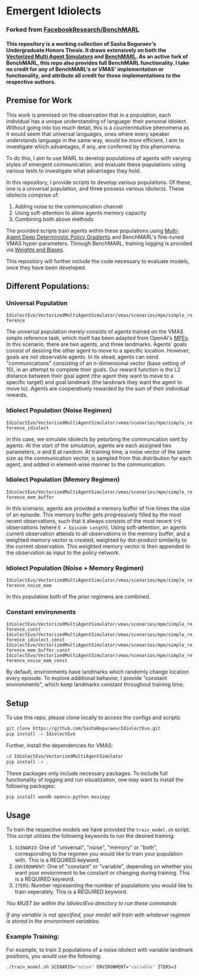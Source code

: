 # Emergent Idiolects 
### Forked from [FacebookResearch/BenchMARL](https://github.com/facebookresearch/BenchMARL)

#### This repository is a working collection of Sasha Boguraev's Undergraduate Honors Thesis. It draws extensively on both the [Vectorized Multi Agent Simulators](https://github.com/proroklab/VectorizedMultiAgentSimulator) and [BenchMARL](https://github.com/facebookresearch/BenchMARL). As an active fork of BenchMARL, this repo also provides full BenchMARL functionality. I take no credit for any of BenchMARL's or VMAS' implementation or functionality, and attribute all credit for those implementations to the respective authors.


## Premise for Work

This work is premised on the observation that in a population, each individual has a unique understanding of language: their personal idiolect. Without going into too much detail, this is a counterintuitive phenomena as it would seem that universal languages, ones where every speaker understands language in the same way, would be more efficient. I aim to investigate which advantages, if any, are conferred by this phenomena.

To do this, I aim to use MARL to develop populations of agents with varying styles of emergent communication, and evaluate these populations using various tests to investigate what advantages they hold.

In this repository, I provide scripts to develop various populaitons. Of these, one is a universal population, and three possess various idiolects. These idiolects comprise of:
1. Adding noise to the communication channel 
2. Using soft-attention to allow agents memory capacity
3. Combining both above methods

The provided scripts train agents within these populations using [Multi-Agent Deep Deterministic Policy Gradients](https://arxiv.org/abs/1706.02275) and BenchMARL's fine-tuned VMAS hyper-parameters. Through BenchMARL, training logging is provided via [Weights and Biases](https://wandb.ai/site). 

This repository will further include the code necessary to evaluate models, once they have been developed.

## Different Populations:

### Universal Population

`IdiolectEvo/VectorizedMultiAgentSimulator/vmas/scenarios/mpe/simple_reference`

The universal population merely consists of agents trained on the VMAS simple reference task, which itself has been adapted from OpenAI's [MPEs](https://github.com/openai/multiagent-particle-envs). In this scenario, there are two agents, and three landmarks. Agents' goals consist of desiring the other agent to move to a specific location. However, goals are not observable agents. In its stead, agents can send "communications" consisting of an n-dimensional vector (base setting of 10), in an attempt to complete their goals. Our reward function is the L2 distance between their goal agent (the agent they want to move to a specific target) and goal landmark (the landmark they want the agent to move to). Agents are cooperatively rewarded by the sum of their individual rewards.

### Idiolect Population (Noise Regimen)

`IdiolectEvo/VectorizedMultiAgentSimulator/vmas/scenarios/mpe/simple_reference_idiolect`

In this case, we simulate idiolects by peturbing the communcation sent by agents. At the start of the simulation, agents are each assigned two parameters, &alpha; and &beta; at random. At training time, a noise vector of the same size as the communication vector, is sampled from this distribution for each agent, and added in element-wise manner to the communication.

### Idiolect Population (Memory Regimen)

`IdiolectEvo/VectorizedMultiAgentSimulator/vmas/scenarios/mpe/simple_reference_mem_buffer`

In this scenario, agents are provided a memory buffer of five times the size of an episode. This memory buffer gets progressively filled by the most recent observations, such that it always consists of the most recent `5*E` observations (where `E = Episode Length`). Using soft-attention, an agents current observation attends to all observations in the memory buffer, and a weighted memory vector is created, weighted by dot-product similarity to the current observation. This weighted memory vector is then appended to the observation as input to the policy network.

### Idiolect Population (Noise + Memory Regimen)

`IdiolectEvo/VectorizedMultiAgentSimulator/vmas/scenarios/mpe/simple_reference_noise_mem`

In this population both of the prior regimens are combined.

### Constant environments

`IdiolectEvo/VectorizedMultiAgentSimulator/vmas/scenarios/mpe/simple_reference_const`
`IdiolectEvo/VectorizedMultiAgentSimulator/vmas/scenarios/mpe/simple_reference_idiolect_const`
`IdiolectEvo/VectorizedMultiAgentSimulator/vmas/scenarios/mpe/simple_reference_mem_buffer_const`
`IdiolectEvo/VectorizedMultiAgentSimulator/vmas/scenarios/mpe/simple_reference_noise_mem_const`

By default, environments have landmarks which randomly change location every episode. To explore additional behavior, I provide "constant environments", which keep landmarks constant throughout training time.


## Setup

To use this repo, please clone locally to access the configs and scripts:
```bash
git clone https://github.com/SashaBoguraev/IdiolectEvo.git
pip install -e IdiolectEvo
```
Further, install the dependencies for VMAS:
```bash
cd IdiolectEvo/VectorizedMultiAgentSimulator
pip install -e .
```
These packages only include necessary packages. To include full functionality of logging and run visualization, one may want to install the following packages:
```bash
pip install wandb opencv-python moviepy
```

## Usage

To train the respective models we have provided the `train_model.sh` script. This script utilizes the following keywords to run the desired training:
1. `SCENARIO`: One of "universal", "noise", "memory" or "both", corresponding to the regimen you would like to train your population with. This is a REQUIRED keyword.
2. `ENVIRONMENT`: One of "constant" or "variable", depending on whether you want your enviornment to be constant or changing during training. This is a REQUIRED keyword.
3. `ITERS`: Number representing the number of populations you would like to train seperately. This is a REQUIRED keyword. 

*You MUST be within the IdiolectEvo directory to run these commands*

*If any variable is not specified, your model will train with whatever regimen is stored in the environment variables.*

### Example Training:

For example, to train 3 populations of a noise idiolect with variable landmark positions, you would use the following:

```bash
./train_model.sh SCENARIO="noise" ENVIRONMENT="variable" ITERS=3 
``````
